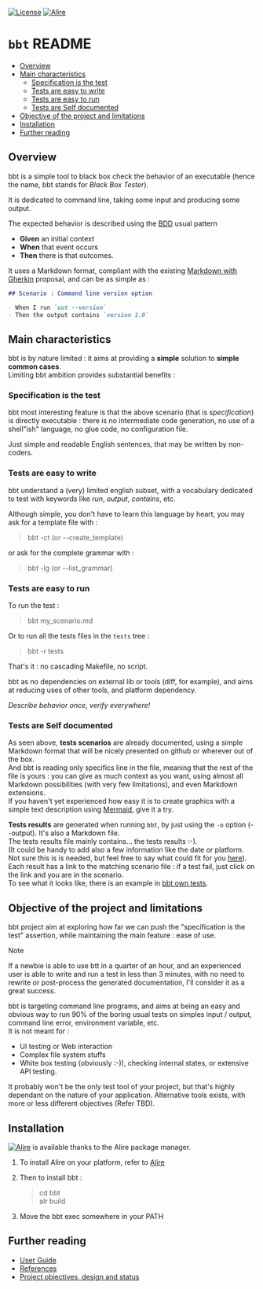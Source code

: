 [![License](https://img.shields.io/badge/License-Apache%202.0-blue.svg)](https://opensource.org/licenses/Apache-2.0) [![Alire](https://img.shields.io/endpoint?url=https://alire.ada.dev/badges/bbt.json)](https://alire.ada.dev/crates/bbt.html)


# `bbt` README <!-- omit from toc -->

- [Overview](#overview)
- [Main characteristics](#main-characteristics)
  - [Specification is the test](#specification-is-the-test)
  - [Tests are easy to write](#tests-are-easy-to-write)
  - [Tests are easy to run](#tests-are-easy-to-run)
  - [Tests are Self documented](#tests-are-self-documented)
- [Objective of the project and limitations](#objective-of-the-project-and-limitations)
- [Installation](#installation)
- [Further reading](#further-reading)

## Overview

bbt is a simple tool to black box check the behavior of an executable (hence the name, bbt stands for *Black Box Tester*).  

It is dedicated to command line, taking some input and producing some output.

The expected behavior is described using the [BDD](https://en.wikipedia.org/wiki/Behavior-driven_development) usual pattern  
- **Given** an initial context 
- **When** that event occurs 
- **Then** there is that outcomes.   

It uses a Markdown format, compliant with the existing [Markdown with Gherkin](https://github.com/cucumber/gherkin/blob/main/MARKDOWN_WITH_GHERKIN.md#markdown-with-gherkin) proposal, and can be as simple as :
```md
## Scenario : Command line version option

- When I run `uut --version`
- Then the output contains `version 1.0`
```

## Main characteristics

bbt is by nature limited : it aims at providing a **simple** solution to **simple common cases**.  
Limiting bbt ambition provides substantial benefits :

### Specification is the test

bbt most interesting feature is that the above scenario (that is *specification*) is directly executable : there is no intermediate code generation, no use of a shell"ish" language, no glue code, no configuration file.  

Just simple and readable English sentences, that may be written by non-coders.  

### Tests are easy to write

bbt understand a (very) limited english subset, with a vocabulary dedicated to test with keywords like *run*, *output*, *contains*, etc.

Although simple, you don't have to learn this language by heart, you may ask for a template file with :  
> bbt -ct (or --create_template)  

or ask for the complete grammar with :  
> bbt -lg (or --list_grammar)

### Tests are easy to run

To run the test :  
> bbt my_scenario.md

Or to run all the tests files in the `tests` tree :
> bbt -r tests

That's it : no cascading Makefile, no script.

bbt as no dependencies on external lib or tools (diff, for example), and aims at reducing uses of other tools, and platform dependency.  

*Describe behavior once, verify everywhere!*

### Tests are Self documented

As seen above, **tests scenarios** are already documented, using a simple Markdown format that will be nicely presented on github or wherever out of the box.  
And bbt is reading only specifics line in the file, meaning that the rest of the file is yours : you can give as much context as you want, using almost all Markdown possibilities (with very few limitations), and even Markdown extensions.  
If you haven't yet experienced how easy it is to create graphics with a simple text description using [Mermaid](https://mermaid.js.org/intro/), give it a try.

**Tests results** are generated when running `bbt`, by just using the `-o` option (--output). It's also a Markdown file.  
The tests results file mainly contains... the tests results :-).  
(It could be handy to add also a few information like the date or platform. Not sure this is is needed, but feel free to say what could fit for you [here](https://github.com/LionelDraghi/bbt/discussions)).  
Each result has a link to the matching scenario file : if a test fail, just click on the link and you are in the scenario.  
To see what it looks like, there is an example in [bbt own tests](docs/pass_tests.md).

## Objective of the project and limitations

bbt project aim at exploring how far we can push the "specification is the test" assertion, while maintaining the main feature : ease of use. 
> [!NOTE]
> If a newbie is able to use btt in a quarter of an hour, and an experienced user is able to write and run a test in less than 3 minutes, with no need to rewrite or post-process the generated documentation, I'll consider it as a great success.    

bbt is targeting command line programs, and aims at being an easy and obvious way to run 90% of the boring usual tests on simples input / output, command line error, environment variable, etc.  
It is not meant for :
- UI testing or Web interaction 
- Complex file system stuffs
- White box testing (obviously :-)), checking internal states, or extensive API testing.

It probably won't be the only test tool of your project, but that's highly dependant on the nature of your application.
Alternative tools exists, with more or less different objectives (Refer TBD).  

## Installation

[![Alire](https://img.shields.io/endpoint?url=https://alire.ada.dev/badges/list_image.json)](https://alire.ada.dev/crates/list_image.html) is available thanks to the Alire package manager.  
1. To install Alire on your platform, refer to [Alire](https://alire.ada.dev/)  
   
2. Then to install bbt :
    > cd bbt  
    > alr build  

3. Move the bbt exec somewhere in your PATH

## Further reading
- [User Guide](docs/UG.md) 
- [References](docs/references.md) 
- [Project objectives, design and status](docs/project.md)

